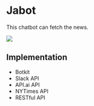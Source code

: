 # Jabot
This chatbot can fetch the news. 

![](http://g.recordit.co/omq1ogJdYI.gif)

## Implementation
- Botkit
- Slack API
- API.ai API
- NYTimes API
- RESTful API

